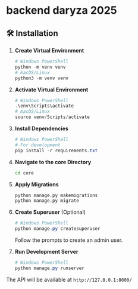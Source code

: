 # backend daryza 2025

## 🛠️ Installation


1. **Create Virtual Environment**
   ```powershell
   # Windows PowerShell
   python -m venv venv
   # macOS/Linux
   python3 -m venv venv
   ```

2. **Activate Virtual Environment**
   ```powershell
   # Windows PowerShell
   .\env\Scripts\activate
   # macOS/Linux
   source venv/Scripts/activate
   ```

3. **Install Dependencies**
   ```powershell
   # Windows PowerShell
   # For development
   pip install -r requirements.txt
   ```

4. **Navigate to the core Directory**
   ```bash
   cd core
   ```

5. **Apply Migrations**
    ```bash
   python manage.py makemigrations
   python manage.py migrate
   ```

6. **Create Superuser** (Optional)
   ```powershell
   # Windows PowerShell
   python manage.py createsuperuser
   ```
   Follow the prompts to create an admin user.


7. **Run Development Server**
   ```powershell
   # Windows PowerShell
   python manage.py runserver
   ```

The API will be available at `http://127.0.0.1:8000/`
